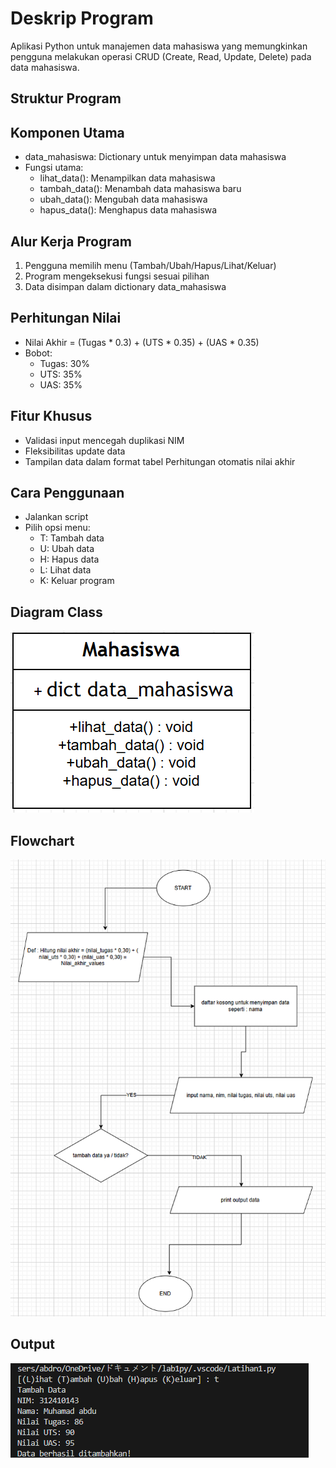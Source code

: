 # Deskrip Program
Aplikasi Python untuk manajemen data mahasiswa yang memungkinkan pengguna melakukan operasi CRUD (Create, Read, Update, Delete)
pada data mahasiswa.
## Struktur Program
## Komponen Utama
- data_mahasiswa: Dictionary untuk menyimpan data mahasiswa
- Fungsi utama:
  - lihat_data(): Menampilkan data mahasiswa
  - tambah_data(): Menambah data mahasiswa baru
  - ubah_data(): Mengubah data mahasiswa
  - hapus_data(): Menghapus data mahasiswa
## Alur Kerja Program
1. Pengguna memilih menu (Tambah/Ubah/Hapus/Lihat/Keluar)
2. Program mengeksekusi fungsi sesuai pilihan
3. Data disimpan dalam dictionary data_mahasiswa
## Perhitungan Nilai
- Nilai Akhir = (Tugas * 0.3) + (UTS * 0.35) + (UAS * 0.35)
- Bobot:
    - Tugas: 30%
    - UTS: 35%
    - UAS: 35%
## Fitur Khusus
- Validasi input mencegah duplikasi NIM
- Fleksibilitas update data
- Tampilan data dalam format tabel
Perhitungan otomatis nilai akhir
## Cara Penggunaan
- Jalankan script
- Pilih opsi menu:
    - T: Tambah data
    - U: Ubah data
    - H: Hapus data
    - L: Lihat data
    - K: Keluar program
## Diagram Class
![Diagramclass](diagramclass.png)
## Flowchart
![flowchart](flowchart.png)
## Output
![Output](Output.png)
